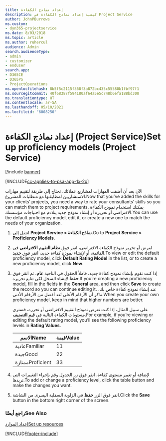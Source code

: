 ```yaml
---
title: إعداد نماذج الكفاءة
description: كيفية إعداد نماذج الكفاءة في Project Service
author: JohnPBurrows
ms.custom:
- dyn365-projectservice
ms.date: 8/03/2018
ms.topic: article
ms.author: ruhercul
audience: Admin
search.audienceType:
- admin
- customizer
- enduser
search.app:
- D365CE
- D365PS
- ProjectOperations
ms.openlocfilehash: 8b5f5c2115f368f3a872bc435c55580b1fbf97f1
ms.sourcegitcommit: 40f68387f594180af64a5e5c748b6efa188bd300
ms.translationtype: HT
ms.contentlocale: ar-SA
ms.lasthandoff: 05/10/2021
ms.locfileid: "6008250"
---
```

# <a name="set-up-proficiency-models-project-service"></a><span data-ttu-id="c8890-103">إعداد نماذج الكفاءة (Project Service)</span><span class="sxs-lookup"><span data-stu-id="c8890-103">Set up proficiency models (Project Service)</span></span>

[!include [banner](../includes/psa-now-project-operations.md)]

[!INCLUDE[cc-applies-to-psa-app-1x-2x](../includes/cc-applies-to-psa-app-1x-2x.md)]

<span data-ttu-id="c8890-104">الآن بعد أن أضفت المهارات لمشاريع عملائك، تحتاج إلى طريقة لتقييم مهارات الاستشاريين لمطابقتها مع متطلبات المشروع.</span><span class="sxs-lookup"><span data-stu-id="c8890-104">Now that you’ve added the skills for your clients’ projects, you need a way to rate your consultants’ skills so you can match them to project requirements.</span></span> <span data-ttu-id="c8890-105">يمكنك استخدام نموذج الكفاءة الافتراضي أو تحريره أو إنشاء نموذج جديد يتلاءم مع احتياجات مؤسستك.</span><span class="sxs-lookup"><span data-stu-id="c8890-105">You can use the default proficiency model, edit it, or create a new one to match the needs of your organization.</span></span>  
  
1.  <span data-ttu-id="c8890-106">انتقل إلى **Project Service > نماذج الكفاءة**.</span><span class="sxs-lookup"><span data-stu-id="c8890-106">Go to **Project Service > Proficiency Models**.</span></span>  
  
2.  <span data-ttu-id="c8890-107">لعرض أو تحرير نموذج الكفاءة الافتراضي، انقر فوق **نظام التقييم الافتراضي‬** في القائمة، أو لإنشاء نموذج كفاءة جديد، انقر فوق **جديد**.</span><span class="sxs-lookup"><span data-stu-id="c8890-107">To view or edit the default proficiency model, click **Default Rating Model** in the list, or to create a new proficiency model, click **New**.</span></span>  
  
3.  <span data-ttu-id="c8890-108">إذا كنت تقوم بإنشاء نموذج كفاءة جديد، فاملأ الحقول في الناحية **عام**، ثم انقر فوق **حفظ** لإنشاء السجل لكي تتابع تحريره.</span><span class="sxs-lookup"><span data-stu-id="c8890-108">If you’re creating a new proficiency model, fill in the fields in the **General** area, and then click **Save** to create the record so you can continue editing it.</span></span> <span data-ttu-id="c8890-109">عند إنشاء نموذج كفاءة خاص بك، تذكر أن الأرقام الأعلى تُعد أفضل من الأرقام الأدنى.</span><span class="sxs-lookup"><span data-stu-id="c8890-109">When you create your own proficiency model, keep in mind that higher numbers are better.</span></span>  
  
     <span data-ttu-id="c8890-110">على سبيل المثال، إذا كنت تعرض نموذج التقييم الافتراضي أو تحرره، فسترى مستويات الكفاءة التالية في **قيم التصنيف**.</span><span class="sxs-lookup"><span data-stu-id="c8890-110">For example, if you’re viewing or editing the default rating model, you’ll see the following proficiency levels in **Rating Values**.</span></span>  
  
    |<span data-ttu-id="c8890-111">الاسم</span><span class="sxs-lookup"><span data-stu-id="c8890-111">Name</span></span>|<span data-ttu-id="c8890-112">قيمة</span><span class="sxs-lookup"><span data-stu-id="c8890-112">Value</span></span>|  
    |----------|-----------|  
    |<span data-ttu-id="c8890-113">عادية</span><span class="sxs-lookup"><span data-stu-id="c8890-113">Familiar</span></span>|<span data-ttu-id="c8890-114">1</span><span class="sxs-lookup"><span data-stu-id="c8890-114">1</span></span>|  
    |<span data-ttu-id="c8890-115">جيدة</span><span class="sxs-lookup"><span data-stu-id="c8890-115">Good</span></span>|<span data-ttu-id="c8890-116">2</span><span class="sxs-lookup"><span data-stu-id="c8890-116">2</span></span>|  
    |<span data-ttu-id="c8890-117">ممتازة</span><span class="sxs-lookup"><span data-stu-id="c8890-117">Proficient</span></span>|<span data-ttu-id="c8890-118">3</span><span class="sxs-lookup"><span data-stu-id="c8890-118">3</span></span>|  
  
4.  <span data-ttu-id="c8890-119">لإضافة أو تغيير مستوى كفاءة، انقر فوق زر الجدول وقم بإجراء التغييرات التي تريدها.</span><span class="sxs-lookup"><span data-stu-id="c8890-119">To add or change a proficiency level, click the table button and make the changes you want.</span></span>  
  
5.  <span data-ttu-id="c8890-120">انقر فوق الزر **حفظ** في الزاوية السفلية اليسرى من الشاشة.</span><span class="sxs-lookup"><span data-stu-id="c8890-120">Click the **Save** button in the bottom right corner of the screen.</span></span>  
  
### <a name="see-also"></a><span data-ttu-id="c8890-121">راجع أيضًا</span><span class="sxs-lookup"><span data-stu-id="c8890-121">See Also</span></span>  
 [<span data-ttu-id="c8890-122">إعداد الموارد</span><span class="sxs-lookup"><span data-stu-id="c8890-122">Set up resources</span></span>](../psa/set-up-resources.md)


[!INCLUDE[footer-include](../includes/footer-banner.md)]